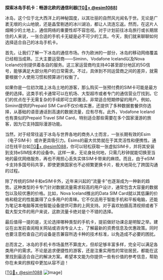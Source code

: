 **探索冰岛手机卡：畅游北欧的通信利器[[TG💪+ @esim1088](https://t.me/s/esim1088)]**

冰岛，这个位于北大西洋上的神秘国度，以其壮丽的自然风光闻名于世。无论是广袤无垠的火山地貌，还是晶莹剔透的冰川湖泊，都让人流连忘返。然而，在这片人烟稀少的土地上，通信网络的重要性却不容忽视。对于计划前往冰岛旅行或长期居住的人来说，一张合适的手机卡无疑是必不可少的工具。今天，我们就来聊聊如何选择适合自己的冰岛手机卡。

首先，让我们了解一下冰岛的通信市场。作为欧洲的一部分，冰岛的移动网络覆盖已经相当成熟，三大主要运营商——Siminn、Vodafone Iceland以及Nova Iceland分别提供着各自的服务。这三家运营商均支持4G甚至部分地区的5G信号，能够满足大部分用户的日常需求。不过，具体到不同运营商之间的差异，就需要根据个人使用习惯和预算进行权衡了。

如果你是一位初次踏上冰岛土地的游客，那么购买一张预付费的SIM卡可能是最方便的选择。这类手机卡通常可以在机场、大型超市或者专门的通信营业厅找到。它们的优点在于无需复杂的手续即可立即激活，非常适合短期停留的用户。例如，Siminn提供的Prepaid SIM Card不仅价格实惠，还提供了多种数据套餐供你选择，从基础的语音通话到高速的数据流量，应有尽有。此外，Vodafone Iceland也有类似的Prepaid Travel SIM Card，特别适合那些需要在多个国家漫游的旅客，因为它支持国际漫游功能。

当然，对于经常往返于冰岛与世界各地的商务人士而言，一张长期有效的Esim（电子SIM卡）或许更具吸引力。Esims的最大优势就在于其灵活性和便携性。通过在线平台如[TG💪+ @esim1088](https://t.me/s/esim1088)，你可以轻松获取一张虚拟SIM卡，并将其安装到支持eSIM技术的设备中。这样一来，无论身处何地，只需几秒钟就能切换至当地的最优网络服务，再也不用担心丢失实体SIM卡带来的麻烦。而且，由于eSIM卡支持多国号码共享，即使更换国家也不必频繁更换卡片，极大地简化了跨国沟通的过程。

除了传统的SIM卡和eSIM卡外，近年来兴起的“流量卡”也逐渐成为一种新的趋势。这种类型的卡专门针对数据流量需求较高的用户设计，通常包含大容量的数据包以及较优惠的价格。比如，Nova Iceland推出的Data SIM Card就以其低廉的价格和稳定的性能赢得了众多用户的青睐。它不仅适用于智能手机和平板电脑，还能为笔记本电脑等其他智能设备提供可靠的上网支持。对于喜欢拍摄高清视频或者下载大型文件的用户来说，这款流量卡绝对是个不错的选择。

最后值得一提的是，无论选择哪种类型的手机卡，提前做好功课总是明智之举。建议在出发前查阅相关网站或咨询专业人士，了解最新的资费信息及优惠政策。同时也要注意检查自己的设备是否兼容所选卡种的技术标准，以免造成不必要的困扰。

总而言之，冰岛的手机卡市场虽然不算庞大，但却足够丰富多样，完全可以满足各类用户的需求。不论是追求便捷性的游客，还是注重实用性的常驻居民，都能在这里找到最适合自己的解决方案。希望本文能为你提供一些有价值的参考信息，帮助你在未来的旅程中更加从容不迫！

[[TG💪+ @esim1088](https://t.me/s/esim1088) ![Image](https://i.postimg.cc/4NQfJmqS/Snipaste-2025-05-13-00-14-12.png)]